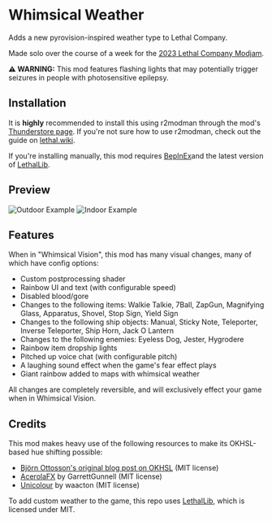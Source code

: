 # Whimsical Weather
Adds a new pyrovision-inspired weather type to Lethal Company.

Made solo over the course of a week for the [2023 Lethal Company Modjam](https://itch.io/jam/2023-lethal-company-modjam).

**⚠️ WARNING:** This mod features flashing lights that may potentially trigger seizures in people with photosensitive epilepsy.

## Installation 

It is **highly** recommended to install this using r2modman through the mod's [Thunderstore page](https://thunderstore.io/c/lethal-company/p/Bobbie/WhimsicalWeather/)​. If you're not sure how to use r2modman, check out the guide on [lethal.wiki](https://lethal.wiki)​.

If you're installing manually, this mod requires [BepInEx​](https://thunderstore.io/c/lethal-company/p/BepInEx/BepInExPack/) and the latest version of [LethalLib​](https://thunderstore.io/c/lethal-company/p/Evaisa/LethalLib/).

## Preview
![Outdoor Example](https://owo.whats-th.is/6BScDkp.png)
![Indoor Example](https://owo.whats-th.is/4xoviDE.png)

## Features
When in "Whimsical Vision", this mod has many visual changes, many of which have config options:
- Custom postprocessing shader
- Rainbow UI and text (with configurable speed)
- Disabled blood/gore
- Changes to the following items: Walkie Talkie, 7Ball, ZapGun, Magnifying Glass, Apparatus, Shovel, Stop Sign, Yield Sign
- Changes to the following ship objects: Manual, Sticky Note, Teleporter, Inverse Teleporter, Ship Horn, Jack O Lantern
- Changes to the following enemies: Eyeless Dog, Jester, Hygrodere
- Rainbow item dropship lights
- Pitched up voice chat (with configurable pitch)
- A laughing sound effect when the game's fear effect plays
- Giant rainbow added to maps with whimsical weather

All changes are completely reversible, and will exclusively effect your game when in Whimsical Vision.
## Credits
This mod makes heavy use of the following resources to make its OKHSL-based hue shifting possible:
- [Björn Ottosson's original blog post on OKHSL](https://bottosson.github.io/posts/colorpicker/) (MIT license)
- [AcerolaFX](https://github.com/GarrettGunnell/AcerolaFX) by GarrettGunnell (MIT license)
- [Unicolour](https://github.com/waacton/Unicolour) by waacton (MIT license)

To add custom weather to the game, this repo uses [LethalLib](https://github.com/EvaisaDev/LethalLib), which is licensed under MIT.